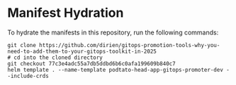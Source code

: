 # Manifest Hydration

To hydrate the manifests in this repository, run the following commands:

```shell
git clone https://github.com/dirien/gitops-promotion-tools-why-you-need-to-add-them-to-your-gitops-toolkit-in-2025
# cd into the cloned directory
git checkout 77c3e4adc55a7db5ddbd6b6c0afa199609b840c7
helm template . --name-template podtato-head-app-gitops-promoter-dev --include-crds
```
